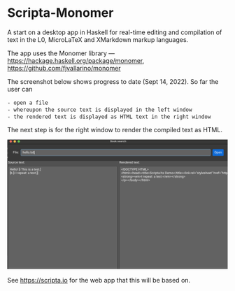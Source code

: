 # Scripta-Monomer

A start on a desktop app in Haskell for real-time editing and compilation of text in the L0, MicroLaTeX and XMarkdown markup languages.

The app uses the Monomer library — https://hackage.haskell.org/package/monomer, https://github.com/fjvallarino/monomer

The screenshot below shows progress to date (Sept 14, 2022).  So far the user can 

    - open a file
    - whereupon the source text is displayed in the left window
    - the rendered text is displayed as HTML text in the right window

The next step is for the right window to render the compiled text as HTML.


![screenshoot](images/screenshot.png)

See https://scripta.io for the web app that this will be based on.